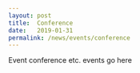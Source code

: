 ```yaml
---
layout: post
title:  Conference
date:   2019-01-31
permalink: /news/events/conference
---
```


Event conference etc. events go here
